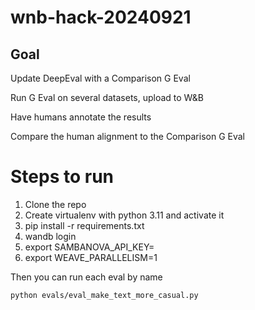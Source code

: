 # wnb-hack-20240921

## Goal

Update DeepEval with a Comparison G Eval

Run G Eval on several datasets, upload to W&B

Have humans annotate the results

Compare the human alignment to the Comparison G Eval

# Steps to run

1. Clone the repo
2. Create virtualenv with python 3.11 and activate it
3. pip install -r requirements.txt
4. wandb login
5. export SAMBANOVA_API_KEY=<your-key>
6. export WEAVE_PARALLELISM=1

Then you can run each eval by name

```
python evals/eval_make_text_more_casual.py
```
